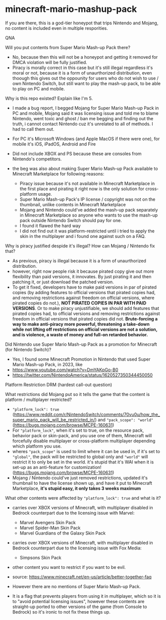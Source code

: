 # minecraft-mario-mashup-pack
If you are there, this is a god-tier honeypot that trips Nintendo and Mojang, no content is included even in multiple resporities.

QNA

Will you put contents from Super Mario Mash-up Pack there?
- No, because then this will not be a honeypot and getting it removed for DMCA violation will be fully justified.
- Piracy is morally correct in this case but it's still illegal regardless it's moral or not, because it is a form of unaurthorized distribution, even thoough this gives out the oppounity for users who do not wish to use / own Nintendo Switch, but still want to play the mash-up pack, to be able to play on PC and mobile.

Why is this repo existed? Explain like I'm 5.
- I made a bug report, I begged Mojang for Super Mario Mash-up Pack in PC and mobile, Mojang said it was licensing issue and told me to blame Nintendo, went toxic and ghost / ban me begging and finding out the truth, i cannot contact Nintendo cuz it's unrelated to all of methods. I had to call them out.
- For PC it's Microsoft Windows (and Apple MacOS if there were one), for mobile it's iOS, iPadOS, Android and Fire
- Did not include XBOX and PS because these are consoles from Nintendo's competitors.
  
- the beg was also about making Super Mario Mash-up Pack available to Minecraft Marketplace for following reasons:
  - Piracy issue because it's not available in Minecraft Marketplace in the first place and pirating it right now is the only solution for cross-platform usage.
  - Super Mario Mash-up Pack's IP license / copyright was not on the thumbnail, unlike contents in Minecraft Marketplace
  - Mojang and Nintendo could've added the mash-up pack separately in Minecraft Marketplace so anyone who wants to use the mash-up pack outside Nintendo Switch should pay for one.
  - I found it flawed the hard way
  - I did not find out it was platform-restricted until i tried to apply the skin in the multiplayer and i found one against such on a FAQ.

Why is piracy justified despide it's illegal? How can Mojang / Nintendo fix that?
- As previous, piracy is illegal because it is a form of unaurthorized distribution.
- however, right now people risk it because pirated copy give out more flexibility than paid versions, it innovates. By just pirating it and then patching it, or just download the patched version.
- To get it fixed, developers have to make paid versions in par of pirated copies (by adding features to official versions that pirated copies had, and removing restrictions against freedom on official versions, where pirated copies do not.), **NOT PIRATED COPIES IN PAR WITH PAID VERSIONS**. Or to make piracy unjustifiable, we should add features that pirated copies had, to official versions and removing restrictions against freedom in official versions that pirated copies did not. **Brute-forcing a way to make anti-piracy more powerful, threatening a take-down while not lifting off restrictions on official versions are not a solution, and is violence, a waste of money and full-on retarded behavior.**

Did Nintendo use Super Mario Mash-up Pack as a promotion for Minecraft (for Nintendo Switch)?
- Yes, I found some Minecraft Promotion in Nintendo that used Super Mario Mash-up Pack, in 2023, like
- https://www.youtube.com/watch?v=DmYAKpGo-B0
- https://twitter.com/NintendoAmerica/status/1620527350344450050

Platform Restriction DRM (hardest call-out question)

What restrictions did Mojang put so it tells the game that the content is platform / multiplayer restricted?
- `"platform_lock": true` (https://www.reddit.com/r/NintendoSwitch/comments/70vu0u/how_the_super_mario_pack_will_be_restricted_in/) and `"pack_scope": "world"` (https://bugs.mojang.com/browse/MCPE-160631)
- For `"platform_lock"`, when it's set to true, on the resource pack, behavior pack or skin-pack, and you use one of them, Minecraft will forcefully disable multiplayer or cross-platform multiplayer depending which platform you use.
- wheres `"pack_scope"` is used to limit where it can be used in, if it's set to `"global"`, the pack will be restricted to global only and `"world"` will restrict it to only be set in the world. it's stupid that it's WAI when it is set-up as an anti-feature for customization! (https://bugs.mojang.com/browse/MCPE-160631)
- Mojang / Nintendo could've just removed restrictions, updated it's thumbnail to have the license shown up, and have it put to Minecraft Marketplace, **it's stupid easy, it only takes 3 weeks maximum**

What other contents were affected by `"platform_lock": true` and what is it?
 - carries over XBOX versions of Minecraft, with multiplayer disabled in Bedrock counterpart due to the licensing issue with Marvel:
   - Marvel Avengers Skin Pack
   - Marvel Spider-Man Skin Pack
   - Marvel Guardians of the Galaxy Skin Pack
 - carries over XBOX versions of Minecraft, with multiplayer disabled in Bedrock counterpart due to the licensing issue with Fox Media:
   - Simpsons Skin Pack

 - other content you want to restrict if you want to be evil.
 - source: https://www.minecraft.net/en-us/article/better-together-faq
 - However there are no mentions of Super Mario Mash-up Pack.
  
 - It is a flag that prevents players from using it in multiplayer, which so it is to "avoid potential licensing issues", however these contents are straight-up ported to other versions of the game (from Console to Bedrock) so it's ironic to not fix these things up.
